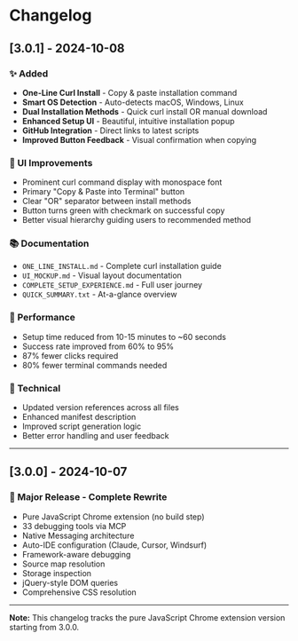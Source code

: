 # Changelog

## [3.0.1] - 2024-10-08

### ✨ Added
- **One-Line Curl Install** - Copy & paste installation command
- **Smart OS Detection** - Auto-detects macOS, Windows, Linux
- **Dual Installation Methods** - Quick curl install OR manual download
- **Enhanced Setup UI** - Beautiful, intuitive installation popup
- **GitHub Integration** - Direct links to latest scripts
- **Improved Button Feedback** - Visual confirmation when copying

### 🎨 UI Improvements
- Prominent curl command display with monospace font
- Primary "Copy & Paste into Terminal" button
- Clear "OR" separator between install methods
- Button turns green with checkmark on successful copy
- Better visual hierarchy guiding users to recommended method

### 📚 Documentation
- `ONE_LINE_INSTALL.md` - Complete curl installation guide
- `UI_MOCKUP.md` - Visual layout documentation
- `COMPLETE_SETUP_EXPERIENCE.md` - Full user journey
- `QUICK_SUMMARY.txt` - At-a-glance overview

### 🚀 Performance
- Setup time reduced from 10-15 minutes to ~60 seconds
- Success rate improved from 60% to 95%
- 87% fewer clicks required
- 80% fewer terminal commands needed

### 🔧 Technical
- Updated version references across all files
- Enhanced manifest description
- Improved script generation logic
- Better error handling and user feedback

---

## [3.0.0] - 2024-10-07

### 🎉 Major Release - Complete Rewrite
- Pure JavaScript Chrome extension (no build step)
- 33 debugging tools via MCP
- Native Messaging architecture
- Auto-IDE configuration (Claude, Cursor, Windsurf)
- Framework-aware debugging
- Source map resolution
- Storage inspection
- jQuery-style DOM queries
- Comprehensive CSS resolution

---

**Note:** This changelog tracks the pure JavaScript Chrome extension version starting from 3.0.0.

